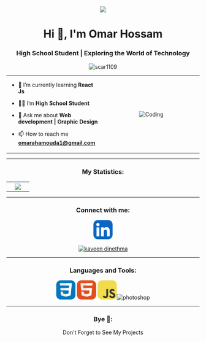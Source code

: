 <p align="center"><picture align="center"><img align="center" src = "https://github.com/7oSkaaa/7oSkaaa/blob/main/Images/about_me.gif?raw=true" width = 50px></picture></p>
<h1 align="center">Hi 👋, I'm Omar Hossam</h1>
<h3 align="center">High School  Student | Exploring the World of Technology</h3>
<p align="center"> <img src="https://komarev.com/ghpvc/?username=OmarHossam-egy&label=Profile%20views&color=219150&style=flat" alt="scar1109" /> </p>

<table align="center">
<tr border="none">
<td width="50%" align="left">
  
- 🌱 I’m currently learning **React Js**

- 🧑‍🎓 I’m **High School Student**

- 💬 Ask me about **Web development | Graphic Design**

- 📫 How to reach me **omarahamouda1@gmail.com**


</td>
<td width="50%" align="center">

  <img align="center" alt="Coding" width="450" src="https://repository-images.githubusercontent.com/588181932/e36ec678-7984-4cdd-8e4c-a3932772ff8e">

  
  </td>
</tr>
</table>

---

<h3 align="center">My Statistics:</h3>
<p align="center">
<table align="center">
<tr border="none">
<td width="50%" align="center">

  <img  align="center"  src="https://github-readme-stats.anuraghazra1.vercel.app/api/top-langs/?username=OmarHossam-egy&theme=vue-dark&hide_border=false&no-bg=true&no-frame=true&langs_count=10"/>
  
  </td>
</tr>
</table>

---

<h3 align="center">Connect with me:</h3>
<p align="center">
<a href="www.linkedin.com/in/omar-hossam-eg" target="blank"><img align="center" src="https://github.com/tandpfun/skill-icons/blob/main/icons/LinkedIn.svg" alt="OmarHossam-lINKEDIN" height="50" width="50" /></a><p align="center"><a href="https://www.facebook.com/profile.php?id=100033025972475&sk" target=""><img align="center" src="https://raw.githubusercontent.com/rahuldkjain/github-profile-readme-generator/master/src/images/icons/Social/facebook.svg" alt="kaveen dinethma" height="50" width="50" /></a>

---

<h3 align="center">Languages and Tools:</h3>
<p align="center"><img src="https://github.com/tandpfun/skill-icons/blob/main/icons/CSS.svg" alt="css3" width="50" height="50"/> <img src="https://github.com/tandpfun/skill-icons/blob/main/icons/HTML.svg" alt="html5" width="50" height="50"/> <img src="https://github.com/tandpfun/skill-icons/blob/main/icons/JavaScript.svg" alt="javascript" width="50" height="50"/><img src="https://github.com/Scar1109/skill-icons/blob/Scar1109/icons/Photoshop.svg" alt="photoshop" width="50" height="50"/>

---

<h3 align="center">Bye 👋:</h3>
<p align="center">Don't Forget to See My Projects</p>

